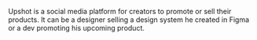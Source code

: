 Upshot is a social media platform for creators to promote or sell their products. It can be a designer selling a design system he created in Figma or a dev promoting his upcoming product.
